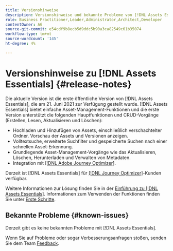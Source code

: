 ```yaml
---
title: Versionshinweise
description: Versionshinweise und bekannte Probleme von [!DNL Assets Essentials]
role: Business Practitioner,Leader,Administrator,Architect,Developer
contentOwner: AG
source-git-commit: e54cdf9b8ecb5d9ddc5b90a3ca82549c61b35074
workflow-type: tm+mt
source-wordcount: '145'
ht-degree: 4%

---
```



# Versionshinweise zu [!DNL Assets Essentials] {#release-notes}

Die aktuelle Version ist die erste öffentliche Version von [!DNL Assets Essentials], die am 21. Juni 2021 zur Verfügung gestellt wurde. [!DNL Assets Essentials] bietet einfache Asset-Management-Funktionen und die erste Version unterstützt die folgenden Hauptfunktionen und CRUD-Vorgänge (Erstellen, Lesen, Aktualisieren und Löschen):

* Hochladen und Hinzufügen von Assets, einschließlich verschachtelter Ordner. Vorschau der Assets und Versionen anzeigen.
* Volltextsuche, erweiterte Suchfilter und gespeicherte Suchen nach einer schnellen Asset-Erkennung.
* Grundlegende Asset-Management-Vorgänge wie das Aktualisieren, Löschen, Herunterladen und Verwalten von Metadaten.
* Integration mit [[!DNL Adobe Journey Optimizer]](https://experienceleague.adobe.com/docs/journey-optimizer/using/create-messages/assets-essentials.html).

Derzeit ist [!DNL Assets Essentials] für [[!DNL Journey Optimizer]](https://experienceleague.adobe.com/docs/journey-optimizer.html)-Kunden verfügbar.

Weitere Informationen zur Lösung finden Sie in der [Einführung zu [!DNL Assets Essentials]](introduction.md). Informationen zum Verwenden der Funktionen finden Sie unter [Erste Schritte](/help/get-started.md).

## Bekannte Probleme {#known-issues}

Derzeit gibt es keine bekannten Probleme mit [!DNL Assets Essentials].

<!--
* Use assets that do not have whitespace in the file names. The replies to comments do not work for such assets.
-->

Wenn Sie auf Probleme oder sogar Verbesserungsanfragen stoßen, senden Sie dem Team [Feedback](#provide-feedback).
